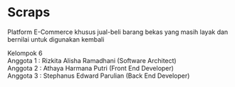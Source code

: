 # Scraps
Platform E-Commerce khusus jual-beli barang bekas yang masih layak dan bernilai untuk digunakan kembali

Kelompok 6  
Anggota 1 : Rizkita Alisha Ramadhani (Software Architect)  
Anggota 2 : Athaya Harmana Putri (Front End Developer)  
Anggota 3 : Stephanus Edward Parulian (Back End Developer)
